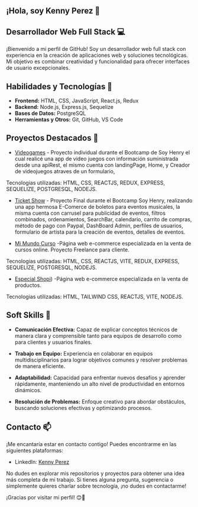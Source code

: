 ## ¡Hola, soy Kenny Perez 👋
 
## Desarrollador Web Full Stack 💻

 ¡Bienvenido a mi perfil de GitHub! Soy un desarrollador web full stack con experiencia en la creación de aplicaciones web y soluciones tecnológicas. Mi objetivo es combinar creatividad y funcionalidad para ofrecer interfaces de usuario excepcionales.

## Habilidades y Tecnologías 🚀

- **Frontend:** HTML, CSS, JavaScript, React.js, Redux
- **Backend:** Node.js, Express.js, Sequelize
- **Bases de Datos:** PostgreSQL
- **Herramientas y Otros:** Git, GitHub, VS Code

## Proyectos Destacados 🌟

- [Videogames](https://pi-videogame-kennygabriel00-gmailcom.vercel.app/) - Proyecto individual durante el Bootcamp de Soy Henry el cual realicé una app de video juegos con información suministrada desde una apiRest, el mismo cuenta con landingPage, Home, y Creador de videojuegos atraves de un formulario,

Tecnologias utilizadas: HTML, CSS, REACTJS, REDUX, EXPRESS, SEQUELIZE, POSTGRESQL, NODEJS.
  
- [Ticket Show](https://ticket-show.netlify.app/) - Proyecto Final durante el Bootcamp Soy Henry, realizando una app hermosa E-Comerce de boletos para eventos musicales, la misma cuenta con carrusel para publicidad de eventos, filtros combinados, ordenamientos, SearchBar, calendario, carrito de compras, método de pago con Paypal, DashBoard Admin, perfiles de usuarios, formulario de artista para la creación de eventos, detalles de eventos.

- [Mi Mundo Curso](https://mimundocurso.vercel.app/) -Página web e-commerce especializada en la venta de cursos online. Proyecto Freelance para cliente.

Tecnologias utilizadas: HTML, CSS, REACTJS, VITE, REDUX, EXPRESS, SEQUELIZE, POSTGRESQL, NODEJS.

- [Especial Shopi](https://especial-shopi-i5o5.vercel.app/)) -Página web e-commerce especializada en la venta de productos.

Tecnologias utilizadas: HTML, TAILWIND CSS, REACTJS, VITE, NODEJS.

## Soft Skills 💬

- **Comunicación Efectiva:** Capaz de explicar conceptos técnicos de manera clara y comprensible tanto para equipos de desarrollo como para clientes y usuarios finales.

- **Trabajo en Equipo:** Experiencia en colaborar en equipos multidisciplinarios para lograr objetivos comunes y resolver problemas de manera eficiente.

- **Adaptabilidad:** Capacidad para enfrentar nuevos desafíos y aprender rápidamente, manteniendo un alto nivel de productividad en entornos dinámicos.

- **Resolución de Problemas:** Enfoque creativo para abordar obstáculos, buscando soluciones efectivas y optimizando procesos.

## Contacto 📫

¡Me encantaría estar en contacto contigo! Puedes encontrarme en las siguientes plataformas:

- LinkedIn: [Kenny Perez](https://www.linkedin.com/in/kenny-gabriel-p%C3%A9rez-rosales-75760118b/)

No dudes en explorar mis repositorios y proyectos para obtener una idea más completa de mi trabajo. Si tienes alguna pregunta, sugerencia o simplemente quieres charlar sobre tecnología, ¡no dudes en contactarme!

¡Gracias por visitar mi perfil! 😊👋
